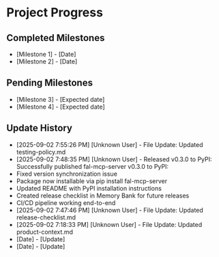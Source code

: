 # Project Progress

## Completed Milestones
- [Milestone 1] - [Date]
- [Milestone 2] - [Date]

## Pending Milestones
- [Milestone 3] - [Expected date]
- [Milestone 4] - [Expected date]

## Update History

- [2025-09-02 7:55:26 PM] [Unknown User] - File Update: Updated testing-policy.md
- [2025-09-02 7:48:35 PM] [Unknown User] - Released v0.3.0 to PyPI: Successfully published fal-mcp-server v0.3.0 to PyPI:
- Fixed version synchronization issue
- Package now installable via pip install fal-mcp-server
- Updated README with PyPI installation instructions
- Created release checklist in Memory Bank for future releases
- CI/CD pipeline working end-to-end
- [2025-09-02 7:47:46 PM] [Unknown User] - File Update: Updated release-checklist.md
- [2025-09-02 7:18:33 PM] [Unknown User] - File Update: Updated product-context.md
- [Date] - [Update]
- [Date] - [Update]
